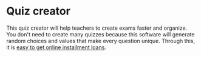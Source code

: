 Quiz creator
========

This quiz creator will help teachers to create exams faster and organize. You don't need to create many quizzes because this software will generate random choices and values that make every question unique. Through this, it is <a href="http://www.usawebcash.com/">easy to get online installment loans</a>.


